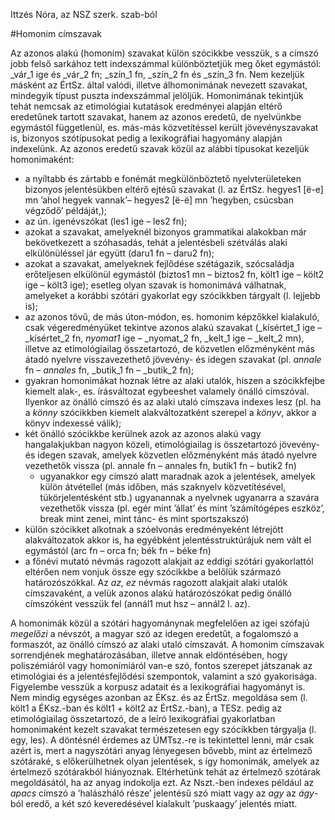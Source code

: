 Ittzés Nóra, az NSZ szerk. szab-ból 

#Homonim címszavak

Az azonos alakú (homonim) szavakat külön szócikkbe vesszük, s a címszó jobb
felső sarkához tett indexszámmal különböztetjük meg őket egymástól: _vár_1 ige és
_vár_2 fn; _szín_1 fn, _szín_2 fn és _szín_3 fn. Nem kezeljük másként az ÉrtSz. által
valódi, illetve álhomonimának nevezett szavakat, mindegyik típust puszta
indexszámmal jelöljük. Homonimának tekintjük tehát nemcsak az etimológiai
kutatások eredményei alapján eltérő eredetűnek tartott szavakat, hanem az
azonos eredetű, de nyelvünkbe egymástól függetlenül, es. más-más közvetítéssel
került jövevényszavakat is, bizonyos szótípusokat pedig a lexikográfiai
hagyomány alapján indexelünk. Az azonos eredetű szavak közül az alábbi
típusokat kezeljük homonimaként:

* a nyíltabb és zártabb e fonémát megkülönböztető nyelvterületeken bizonyos
  jelentésükben eltérő ejtésű szavakat (l. az ÉrtSz. hegyes1 [ë-e] mn ’ahol
  hegyek vannak’– hegyes2 [ë-ë] mn ’hegyben, csúcsban végződő’ példáját,);
* az ún. igenévszókat (les1 ige – les2 fn);
* azokat a szavakat, amelyeknél bizonyos grammatikai alakokban már
  bekövetkezett a szóhasadás, tehát a jelentésbeli szétválás alaki
  elkülönüléssel jár együtt (daru1 fn – daru2 fn);
* azokat a szavakat, amelyeknek fejlődése szétágazik, szócsaládja erőteljesen
  elkülönül egymástól (biztos1 mn – biztos2 fn, költ1 ige – költ2 ige – költ3
  ige); esetleg olyan szavak is homonimává válhatnak, amelyeket a korábbi
  szótári gyakorlat egy szócikkben tárgyalt (l. lejjebb is);
* az azonos tövű, de más úton-módon, es. homonim képzőkkel kialakuló, csak
  végeredményüket tekintve azonos alakú szavakat (_kísértet_1 ige – _kísértet_2 fn,
  _nyomat1_ ige – _nyomat_2 fn, _kelt_1 ige – _kelt_2 mn), illetve az etimológiailag
  összetartozó, de közvetlen előzményként más átadó nyelvre visszavezethető
  jövevény- és idegen szavakat (pl. _annale_ fn – _annales_ fn, _butik_1 fn – _butik_2
  fn);
* gyakran homonimákat hoznak létre az alaki utalók, hiszen a szócikkfejbe
  kiemelt alak-, es. írásváltozat egybeeshet valamely önálló címszóval.
  Ilyenkor az önálló címszó és az alaki utaló címszava indexes lesz (pl. ha a
  _könny_ szócikkben kiemelt alakváltozatként szerepel a _könyv_, akkor a könyv
  indexessé válik);
* két önálló szócikkbe kerülnek azok az azonos alakú vagy hangalakjukban nagyon
  közeli, etimológiailag is összetartozó jövevény- és idegen szavak, amelyek
  közvetlen előzményként más átadó nyelvre vezethetők vissza 
  (pl. annale fn – annales fn, butik1 fn – butik2 fn)
  * ugyanakkor egy címszó alatt maradnak azok a jelentések, amelyek külön
    átvétellel (más időben, más szaknyelv közvetítésével, tükörjelentésként
    stb.) ugyanannak a nyelvnek ugyanarra a szavára vezethetők vissza 
    (pl. egér mint ’állat’ és mint ’számítógépes eszköz’, break mint zenei,
    mint tánc- és mint sportszakszó)
* külön szócikket alkotnak a szóelvonás eredményeként létrejött alakváltozatok
  akkor is, ha egyébként jelentésstruktúrájuk nem vált el egymástól 
  (arc fn – orca fn; bék fn – béke fn)
* a főnévi mutató névmás ragozott alakjait az eddigi szótári gyakorlattól
  eltérően nem vonjuk össze egy szócikkbe a belőlük származó határozószókkal.
  Az _az, ez_ névmás ragozott alakjait alaki utalók címszavaként, a velük azonos
  alakú határozószókat pedig önálló címszóként vesszük fel (annál1 mut hsz –
  annál2 l. az).  
  
A homonimák közül a szótári hagyománynak megfelelően az igei szófajú _megelőzi_ a
névszót, a magyar szó az idegen eredetűt, a fogalomszó a formaszót, az önálló
címszó az alaki utaló címszavát. A homonim címszavak sorrendjének
meghatározásában, illetve annak eldöntésében, hogy poliszémiáról vagy
homonímiáról van-e szó, fontos szerepet játszanak az etimológiai és a
jelentésfejlődési szempontok, valamint a szó gyakorisága. Figyelembe vesszük a
korpusz adatait és a lexikográfiai hagyományt is. Nem mindig egységes azonban
az ÉKsz. és az ÉrtSz. megoldása sem (l. költ1 a ÉKsz.-ban és költ1 + költ2 az
ÉrtSz.-ban), a TESz. pedig az etimológiailag összetartozó, de a leíró
lexikográfiai gyakorlatban homonimaként kezelt szavakat természetesen egy
szócikkben tárgyalja (l. egy, les). A döntésnél érdemes az ÚMTsz.-re is
tekintettel lenni, már csak azért is, mert a nagyszótári anyag lényegesen
bővebb, mint az értelmező szótáraké, s előkerülhetnek olyan jelentések, s így
homonimák, amelyek az értelmező szótárakból hiányoznak. Eltérhetünk tehát az
értelmező szótárak megoldásától, ha az anyag indokolja ezt. Az Nszt.-ben
indexes például az _apacs_ címszó a ’halászháló része’ jelentésű szó miatt vagy
az _agy_ az _ágy_-ból eredő, a két szó keveredésével kialakult ’puskaagy’ jelentés
miatt.
